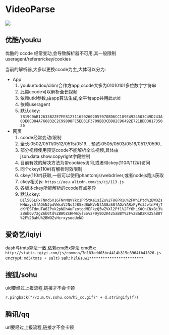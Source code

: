 # VideoParse
![](https://upfile.asqql.com/2009pasdfasdfic2009s305985-ts/2016-7/20167112512365720.jpg)
## 优酷/youku
优酷的 ccode 经常变动,会导致解析器不可用,其一般限制useragent/referer/ckey/cookies

当前的解析器,大多以更换ccode为主,大体可以分为:
* App
   1. youku/tudou/cibn/合作方app,ccode大多为01010101多位数字字符串
   2. 此类ccode可以解析全长视频
   3. 依赖utid参数,由app算法生成,全平台app共用此utid
   4. 依赖useragent
   5. 默认ckey: `7B19C0AB12633B22E7FE81271162026020570708D6CC189E4924503C49D243A0DE6CD84A766832C2C99898FC5ED31F3709BB3CDD82C96492E721BDD381735026`
* 网页
   1. ccode经常变动/限制
   2. 全长:0502/0511/0512/0515/0519...  预览:0505/0503/0516/0517/0590..
   3. 部分视频使用预览ccode不能解析全长视频,具体由json.data.show.copyright字段控制
   4. 目前有效的解决方法为带cookies访问,或者带ckey(110#/112#)访问
   5. 同个ckey(110#)有解析时效限制
   6. ckey(110#)获取,一般可以使用phantomjs/webdriver,或者nodejs跑js获取
   7. ckey相关js: `https://aeu.alicdn.com/js/cj/113.js`
   8. 各版本ckey所能解析的ccode有点差异
   9. 默认ckey: `DIl58SLFxFNndSV1GFNnMQVYkx1PP5tKe1siZu%2F86PR1u%2FWh1Ptd%2BWOZsHHWxysSfAOhNJpdVWsdVJNsfJ8Sxd8WKVvNfAS8aS8fAOzYARzPyPc3JvtnPHjTdKfESTdnuTW6ZPvk2pNDh4uFzotgdMEFkzQ5wZVXl2Pf1%2FY6hLK0OnCNxBj3%2Bnb0v72gZ6b0td%2BWOZsHHWxysSo%2F0y9D2K42SaB8Y%2F%2BaD2K42SaB8Y%2F%2BahU%2BWOZsHcrxysooUeND`

## 爱奇艺/iqiyi 
dash与tmts算法一致,依赖cmd5x算法
cmd5x: `http://static.iqiyi.com/js/common/7d183edd03bc4414b315e8964fb41826.js`
encrypt: `md5(tmts + salt)`
salt: `h2l6suw1************************`
 
## 搜狐/sohu
uid要经过上报流程,链接才不会卡顿

`r.pingback("//z.m.tv.sohu.com/h5_cc.gif?" + d.stringify(f))`
## 腾讯/qq
url要经过上报流程,链接才不会卡顿


